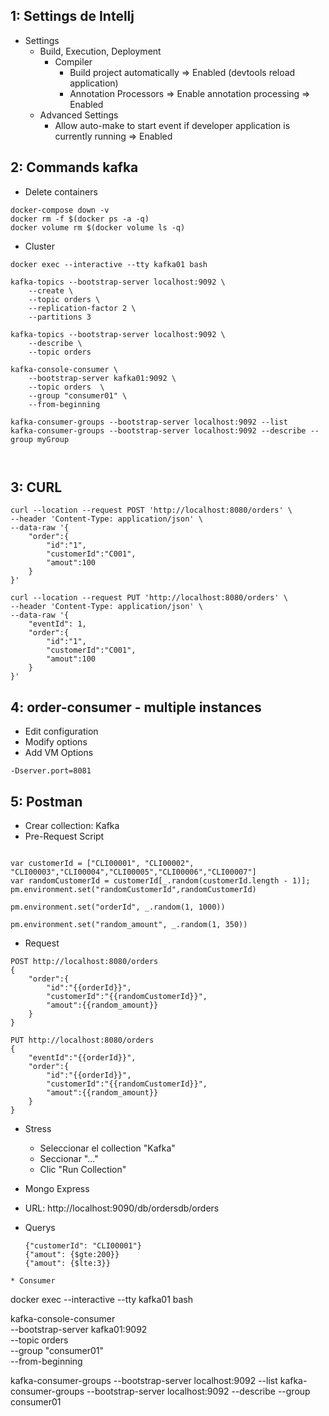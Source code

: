 ## 1: Settings de Intellj
- Settings
  * Build, Execution, Deployment
    * Compiler 
      * Build project automatically => Enabled (devtools reload application)
      * Annotation Processors => Enable annotation processing => Enabled
  * Advanced Settings
    * Allow auto-make to start event if developer application is currently running => Enabled

## 2: Commands kafka
* Delete containers
```
docker-compose down -v
docker rm -f $(docker ps -a -q)
docker volume rm $(docker volume ls -q)

```
* Cluster
```
docker exec --interactive --tty kafka01 bash

kafka-topics --bootstrap-server localhost:9092 \
    --create \
    --topic orders \
    --replication-factor 2 \
    --partitions 3

kafka-topics --bootstrap-server localhost:9092 \
    --describe \
    --topic orders

kafka-console-consumer \
    --bootstrap-server kafka01:9092 \
    --topic orders  \
    --group "consumer01" \
    --from-beginning

kafka-consumer-groups --bootstrap-server localhost:9092 --list
kafka-consumer-groups --bootstrap-server localhost:9092 --describe --group myGroup

            
```

## 3: CURL
```
curl --location --request POST 'http://localhost:8080/orders' \
--header 'Content-Type: application/json' \
--data-raw '{
    "order":{
        "id":"1",
        "customerId":"C001",
        "amout":100
    }
}'

curl --location --request PUT 'http://localhost:8080/orders' \
--header 'Content-Type: application/json' \
--data-raw '{
    "eventId": 1,
    "order":{
        "id":"1",
        "customerId":"C001",
        "amout":100
    }
}'

```

## 4: order-consumer - multiple instances
  * Edit configuration
  * Modify options
  * Add VM Options
  ```
  -Dserver.port=8081
  ```

## 5: Postman
* Crear collection: Kafka
* Pre-Request Script
```

var customerId = ["CLI00001", "CLI00002", "CLI00003","CLI00004","CLI00005","CLI00006","CLI00007"]
var randomCustomerId = customerId[_.random(customerId.length - 1)];
pm.environment.set("randomCustomerId",randomCustomerId)

pm.environment.set("orderId", _.random(1, 1000))

pm.environment.set("random_amount", _.random(1, 350))

```
* Request
```
POST http://localhost:8080/orders
{
    "order":{
        "id":"{{orderId}}",
        "customerId":"{{randomCustomerId}}",
        "amout":{{random_amount}}
    }
}

PUT http://localhost:8080/orders
{
    "eventId":"{{orderId}}",
    "order":{
        "id":"{{orderId}}",
        "customerId":"{{randomCustomerId}}",
        "amout":{{random_amount}}
    }
}
```
* Stress
  * Seleccionar el collection "Kafka"
  * Seccionar "..."
  * Clic "Run Collection"

* Mongo Express
* URL: http://localhost:9090/db/ordersdb/orders
* Querys
  ```
  {"customerId": "CLI00001"}
  {"amout": {$gte:200}}
  {"amout": {$lte:3}}
  ```

```
* Consumer
```
docker exec --interactive --tty kafka01 bash

kafka-console-consumer \
--bootstrap-server kafka01:9092 \
--topic orders  \
--group "consumer01" \
--from-beginning

kafka-consumer-groups --bootstrap-server localhost:9092 --list
kafka-consumer-groups --bootstrap-server localhost:9092 --describe --group consumer01
```